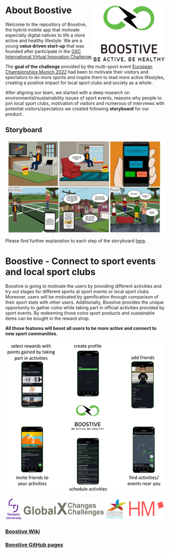 # About Boostive <img src="https://github.com/gxc-int-innovation-challenge21/gxc-team-21/blob/main/documentation/prototype/app_icon.PNG" align="right" height="180" width="228" >

Welcome to the repository of Boostive, the hybrid mobile app that motivate especially digital natives to life a more active and healthy lifestyle. We are a young **value driven start-up** that was founded after participate in the [GXC International Virtual Innovation Challenge](https://www.hm.edu/en/international/projects_1/gxc/gxc_virtual_innovation_challenge.en.htm). 

The **goal of the challenge** provided by the multi-sport event [European Championships Munich 2022](https://gxc-int-innovation-challenge21.github.io/gxc-team-21/) had been to motivate their visitors and spectators to do more sports and inspire them to lead more active lifestyles, creating a positive impact for local sport clubs and society as a whole.

After aligning our team, we started with a deep research on environmental/sustainability issues of sport events, reasons why people to join local sport clubs, motivation of visitors and numerous of interviews with potential visitors/spectators we created following **storyboard** for our product.

## Storyboard

<img src="https://github.com/gxc-int-innovation-challenge21/gxc-team-21/blob/main/StoryboardPacemakers_final.jpeg" align="center" >

Please find further explanation to each step of the storyboard [here](https://github.com/gxc-int-innovation-challenge21/gxc-team-21/wiki/Storyboard).

# Boostive - Connect to sport events and local sport clubs

Boostive is going to motivate the users by providing different activities and try out stages for different sports at sport events or local sport clubs. Moreover, users will be motivated by gamification through comparison of their sport stats with other users. Additionally, Boostive provides the unique opportunity to gather coins while taking part in official activities provided by sport events. By redeeming those coins sport products and sustainable items can be bought in the reward shop.

**All those features will boost all users to be more active and connect to new sport communities.**

<img src="https://github.com/gxc-int-innovation-challenge21/gxc-team-21/blob/c64ecf7000be7894f11eddb7969b668703be017a/documentation/boostive_functionality.PNG" align="center" >


![cooperation](https://github.com/gxc-int-innovation-challenge21/gxc-team-21/blob/2af64a50acb5375ff00c90189eacb08c3afe8755/documentation/cooperation.png)

### [Boostive Wiki](https://github.com/gxc-int-innovation-challenge21/gxc-team-21/wiki)

### [Boostive GitHub pages](https://gxc-int-innovation-challenge21.github.io/gxc-team-21/)
